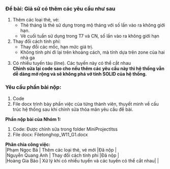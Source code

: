 ### Đề bài: Giả sử có thêm các yêu cầu như sau
1. Thêm các loại thẻ, vé:
	*	Thẻ tháng là thẻ sử dụng trong mộ tháng với số lần vào ra không giới hạn.
	*	Vé cuối tuần sử dụng trong T7 và CN, số lần vào ra không giới hạn
2. Thay đổi cách tính phí:
	*	Thay đổi các mốc, hạn mức giá trị.
	*	Không tính phí đi lại trên khoảng cách, mà tính dựa trên zone của hai nhà ga
3. Có nhiều tuyến tàu (line). Các tuyến này có thể cắt nhau  
**Chỉnh sửa lại code sao cho nếu thêm các yêu cầu này thì hệ thống vẫn dễ dàng mở rộng và sẽ không phá vỡ tính SOLID của hệ thống.**
### Yêu cầu phần bài nộp:
1. Code
2. File docx trình bày phần việc của từng thành viên, thuyết minh về cấu trúc hệ thống sau khi chỉnh sửa thỏa mãn yêu cầu đề bài.

**Phần nộp bài của Nhóm 1:**  
1. Code: Được chỉnh sửa trong folder MiniProjectItss  
2. File docx: Filetonghop_W11_G1.docx  

**Phân chia công việc:**  
|Phạm Ngọc Bá		| Thêm các loại thẻ, vé mới 				|Đã nộp	|  
|Nguyễn Quang Anh	| Thay đổi cách tính phí  				|Đã nộp	|  
|Hoàng Gia Bảo		| Xử lý khi có nhiều tuyến và các tuyến có thể cắt nhau|		|  
